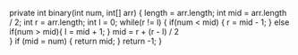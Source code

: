 private int binary(int num, int[] arr) {
   length = arr.length;
   int mid = arr.length / 2;
   int r = arr.length;
   int l = 0;
   while(r != l) {
      if(num < mid) {
         r = mid - 1;
      } else if(num > mid){
         l = mid + 1;
      }
      mid = r + (r - l) / 2  	
   }
   if (mid = num) {
      return mid;
   }
   return -1;
}

